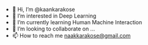 - 👋 Hi, I’m @kaankarakose
- 👀 I’m interested in Deep Learning
- 🌱 I’m currently learning Human Machine Interaction
- 💞️ I’m looking to collaborate on ...
- 📫 How to reach me naakkarakose@gmail.com

<!---
kaankarakose/kaankarakose is a ✨ special ✨ repository because its `README.md` (this file) appears on your GitHub profile.
You can click the Preview link to take a look at your changes.
--->
